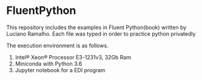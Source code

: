 # FluentPython

This repository includes the examples in Fluent Python(book) written by Luciano Ramalho. Each file was typed in order to practice python privatedly

The execution environment is as follows.
<ol>
  <li>Intel® Xeon® Processor E3-1231v3, 32Gb Ram</li>
  <li>Miniconda with Python 3.6</li>
  <li>Jupyter notebook for a EDI program</li>
</ol>
